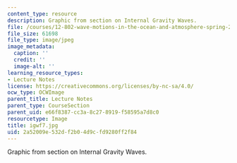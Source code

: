 ```yaml
---
content_type: resource
description: Graphic from section on Internal Gravity Waves.
file: /courses/12-802-wave-motions-in-the-ocean-and-atmosphere-spring-2004/2a52009e532df2b04d9cfd9280ff2f84_igwf7.jpg
file_size: 61698
file_type: image/jpeg
image_metadata:
  caption: ''
  credit: ''
  image-alt: ''
learning_resource_types:
- Lecture Notes
license: https://creativecommons.org/licenses/by-nc-sa/4.0/
ocw_type: OCWImage
parent_title: Lecture Notes
parent_type: CourseSection
parent_uid: e66f8387-cc3a-8c27-8919-f58595a7d8c0
resourcetype: Image
title: igwf7.jpg
uid: 2a52009e-532d-f2b0-4d9c-fd9280ff2f84
---
```

Graphic from section on Internal Gravity Waves.